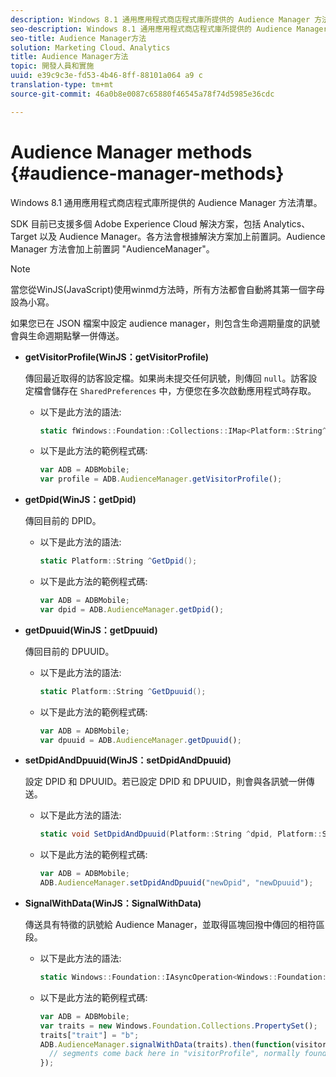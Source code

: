 ```yaml
---
description: Windows 8.1 通用應用程式商店程式庫所提供的 Audience Manager 方法清單。
seo-description: Windows 8.1 通用應用程式商店程式庫所提供的 Audience Manager 方法清單。
seo-title: Audience Manager方法
solution: Marketing Cloud、Analytics
title: Audience Manager方法
topic: 開發人員和實施
uuid: e39c9c3e-fd53-4b46-8ff-88101a064 a9 c
translation-type: tm+mt
source-git-commit: 46a0b8e0087c65880f46545a78f74d5985e36cdc

---
```



# Audience Manager methods {#audience-manager-methods}

Windows 8.1 通用應用程式商店程式庫所提供的 Audience Manager 方法清單。

SDK 目前已支援多個 Adobe Experience Cloud 解決方案，包括 Analytics、Target 以及 Audience Manager。各方法會根據解決方案加上前置詞。Audience Manager 方法會加上前置詞 "AudienceManager"。

>[!NOTE]
>
>當您從WinJS(JavaScript)使用winmd方法時，所有方法都會自動將其第一個字母設為小寫。

如果您已在 JSON 檔案中設定 audience manager，則包含生命週期量度的訊號會與生命週期點擊一併傳送。

* **getVisitorProfile(WinJS：getVisitorProfile)**

   傳回最近取得的訪客設定檔。如果尚未提交任何訊號，則傳回 `null`。訪客設定檔會儲存在 `SharedPreferences` 中，方便您在多次啟動應用程式時存取。

   * 以下是此方法的語法:

      ```csharp
      static fWindows::Foundation::Collections::IMap<Platform::String^, Platform::Object^> ^GetVisitorProfile();
      ```

   * 以下是此方法的範例程式碼:

      ```js
      var ADB = ADBMobile; 
      var profile = ADB.AudienceManager.getVisitorProfile();
      ```

* **getDpid(WinJS：getDpid)**

   傳回目前的 DPID。

   * 以下是此方法的語法:

      ```csharp
      static Platform::String ^GetDpid();
      ```

   * 以下是此方法的範例程式碼:

      ```js
      var ADB = ADBMobile; 
      var dpid = ADB.AudienceManager.getDpid();
      ```

* **getDpuuid(WinJS：getDpuuid)**

   傳回目前的 DPUUID。

   * 以下是此方法的語法:

      ```csharp
      static Platform::String ^GetDpuuid();
      ```

   * 以下是此方法的範例程式碼:

      ```js
      var ADB = ADBMobile; 
      var dpuuid = ADB.AudienceManager.getDpuuid();
      ```

* **setDpidAndDpuuid(WinJS：setDpidAndDpuuid)**

   設定 DPID 和 DPUUID。若已設定 DPID 和 DPUUID，則會與各訊號一併傳送。

   * 以下是此方法的語法:

      ```csharp
      static void SetDpidAndDpuuid(Platform::String ^dpid, Platform::String ^dpuuid); 
      ```

   * 以下是此方法的範例程式碼:

      ```js
      var ADB = ADBMobile; 
      ADB.AudienceManager.setDpidAndDpuuid("newDpid", "newDpuuid");
      ```

* **SignalWithData(WinJS：SignalWithData)**

   傳送具有特徵的訊號給 Audience Manager，並取得區塊回撥中傳回的相符區段。

   * 以下是此方法的語法:

      ```csharp
      static Windows::Foundation::IAsyncOperation<Windows::Foundation::Collections::IMap<Platform::String^, Platform::Object> > ^SignalWithData(Windows::Foundation::Collections::IMap<Platform::String^, Platform::Object^> ^data);
      ```

   * 以下是此方法的範例程式碼:

      ```js
      var ADB = ADBMobile; 
      var traits = new Windows.Foundation.Collections.PropertySet(); 
      traits["trait"] = "b"; 
      ADB.AudienceManager.signalWithData(traits).then(function(visitorProfile) { 
        // segments come back here in "visitorProfile", normally found in the "segs" object of your json 
      }); 
      ```

